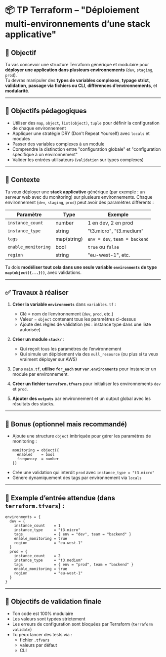 # 📦 TP Terraform – "Déploiement multi-environnements d’une stack applicative"

## 🎯 Objectif

Tu vas concevoir une structure Terraform générique et modulaire pour **déployer une application dans plusieurs environnements** (`dev`, `staging`, `prod`).  
Tu devras manipuler des **types de variables complexes**, **typage strict**, **validation**, **passage via fichiers ou CLI**, **différences d’environnements**, et **modularité**.

---

## 🧠 Objectifs pédagogiques

- Utiliser des `map`, `object`, `list(object)`, `tuple` pour définir la configuration de chaque environnement
- Appliquer une stratégie DRY (Don't Repeat Yourself) avec `locals` et modules
- Passer des variables complexes à un module
- Comprendre la distinction entre "configuration globale" et "configuration spécifique à un environnement"
- Valider les entrées utilisateurs (`validation` sur types complexes)

---

## 📝 Contexte

Tu veux déployer une **stack applicative** générique (par exemple : un serveur web avec du monitoring) sur plusieurs environnements. Chaque environnement (`dev`, `staging`, `prod`) peut avoir des paramètres différents :

| Paramètre             | Type                     | Exemple                       |
|-----------------------|--------------------------|-------------------------------|
| `instance_count`      | number                   | 1 en dev, 2 en prod           |
| `instance_type`       | string                   | "t3.micro", "t3.medium"       |
| `tags`                | map(string)              | `env = dev`, `team = backend` |
| `enable_monitoring`   | bool                     | `true` ou `false`             |
| `region`              | string                   | "eu-west-1", etc.             |

Tu dois **modéliser tout cela dans une seule variable `environments` de type `map(object({...}))`**, avec validations.

---

## ✅ Travaux à réaliser

1. **Créer la variable `environments`** dans `variables.tf` :
   - Clé = nom de l’environnement (`dev`, `prod`, etc.)
   - Valeur = `object` contenant tous les paramètres ci-dessus
   - Ajoute des règles de validation (ex : instance type dans une liste autorisée)

2. **Créer un module `stack/`** :
   - Qui reçoit tous les paramètres de l’environnement
   - Qui simule un déploiement via des `null_resource` (ou plus si tu veux vraiment déployer sur AWS)

3. Dans `main.tf`, **utilise `for_each` sur `var.environments`** pour instancier un module par environnement.

4. **Créer un fichier `terraform.tfvars`** pour initialiser les environnements `dev` et `prod`.

5. **Ajouter des `outputs`** par environnement et un output global avec les résultats des stacks.

---

## 🧪 Bonus (optionnel mais recommandé)

- Ajoute une structure `object` imbriquée pour gérer les paramètres de monitoring :
  ```hcl
  monitoring = object({
    enabled    = bool
    frequency  = number
  })
  ```
- Crée une validation qui interdit `prod` avec `instance_type = "t3.micro"`
- Génère dynamiquement des tags par environnement via `locals`

---

## 🧪 Exemple d’entrée attendue (dans `terraform.tfvars`) :

```hcl
environments = {
  dev = {
    instance_count    = 1
    instance_type     = "t3.micro"
    tags              = { env = "dev", team = "backend" }
    enable_monitoring = true
    region            = "eu-west-1"
  }
  prod = {
    instance_count    = 2
    instance_type     = "t3.medium"
    tags              = { env = "prod", team = "backend" }
    enable_monitoring = true
    region            = "eu-west-1"
  }
}
```

---

## 📌 Objectifs de validation finale

- Ton code est 100% modulaire
- Les valeurs sont typées strictement
- Les erreurs de configuration sont bloquées par Terraform (`terraform validate`)
- Tu peux lancer des tests via :
  - fichier `.tfvars`
  - valeurs par défaut
  - CLI